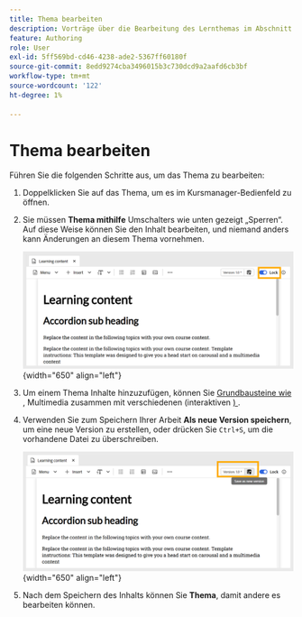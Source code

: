 ```yaml
---
title: Thema bearbeiten
description: Vorträge über die Bearbeitung des Lernthemas im Abschnitt Produktschulung und -lernen
feature: Authoring
role: User
exl-id: 5ff569bd-cd46-4238-ade2-5367ff60180f
source-git-commit: 8edd9274cba3496015b3c730dcd9a2aafd6cb3bf
workflow-type: tm+mt
source-wordcount: '122'
ht-degree: 1%

---
```


# Thema bearbeiten

Führen Sie die folgenden Schritte aus, um das Thema zu bearbeiten:

1. Doppelklicken Sie auf das Thema, um es im Kursmanager-Bedienfeld zu öffnen.
1. Sie müssen **Thema mithilfe** Umschalters wie unten gezeigt „Sperren“. Auf diese Weise können Sie den Inhalt bearbeiten, und niemand anders kann Änderungen an diesem Thema vornehmen.

   ![](assets/lock-learning-content.png){width="650" align="left"}

1. Um einem Thema Inhalte hinzuzufügen, können Sie [Grundbausteine wie ](./lc-basic-blocks.md), Multimedia zusammen mit verschiedenen (interaktiven [) ](./lc-widgets.md).
1. Verwenden Sie zum Speichern Ihrer Arbeit **Als neue Version speichern**, um eine neue Version zu erstellen, oder drücken Sie `Ctrl+S`, um die vorhandene Datei zu überschreiben.

   ![](assets/saving-learning-content.png){width="650" align="left"}

1. Nach dem Speichern des Inhalts können Sie **Thema**, damit andere es bearbeiten können.
